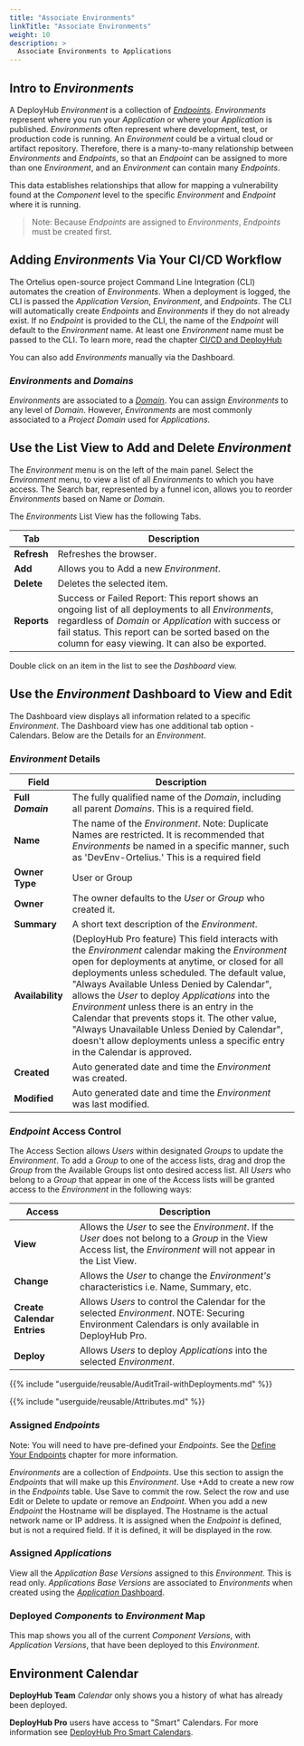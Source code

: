 ```yaml
---
title: "Associate Environments"
linkTitle: "Associate Environments"
weight: 10
description: >
  Associate Environments to Applications
---
```

## Intro to _Environments_

A DeployHub _Environment_ is a collection of [_Endpoints_](/userguide/2-define-endpoints/). _Environments_ represent where you run your _Application_ or where your _Application_ is published. _Environments_ often represent where development, test, or production code is running. An _Environment_ could be a virtual cloud or artifact repository. Therefore, there is a many-to-many relationship between _Environments_ and _Endpoints_, so that an _Endpoint_ can be assigned to more than one _Environment_, and an _Environment_ can contain many _Endpoints_. 

This data establishes relationships that allow for mapping a vulnerability found at the _Component_ level to the specific _Environment_ and _Endpoint_ where it is running.
 
>Note: Because _Endpoints_ are assigned to _Environments_, _Endpoints_ must be created first. 

## Adding _Environments_ Via Your CI/CD Workflow

The Ortelius open-source project Command Line Integration (CLI) automates the creation of _Environments_. When a deployment is logged, the CLI is passed the _Application Version_, _Environment_, and _Endpoints_. The CLI will automatically create _Endpoints_ and _Environments_ if they do not already exist. If no _Endpoint_ is provided to the CLI, the name of the _Endpoint_ will default to the _Environment_ name. At least one _Environment_ name must be passed to the CLI. To learn more, read the chapter  [CI/CD and DeployHub](/userguide/integrations/ci-cd_integrations/)

You can also add _Environments_ manually via the Dashboard.


### _Environments_ and _Domains_

_Environments_ are associated to a [_Domain_](/userguide/2-defining-domains/). You can assign _Environments_ to any level of _Domain_. However, _Environments_ are most commonly associated to a _Project Domain_ used for _Applications_. 

## Use the List View to Add and Delete _Environment_ 

The _Environment_ menu is on the left of the main panel. Select the _Environment_ menu, to view a list of all _Environments_ to which you have access. The Search bar, represented by a funnel icon, allows you to reorder _Environments_ based on Name or _Domain_.

The _Environments_ List View has the following Tabs.

| Tab         | Description                                                                                                                                                                                                                                                          |
|-------------|----------------------------------------------------------------------------------------------------------------------------------------------------------------------------------------------------------------------------------------------------------------------|
| **Refresh** | Refreshes the browser.                                                                                                                                                                                                                                               |
| **Add**     | Allows you to Add a new _Environment_.                                                                                                                                                                                                                               |
| **Delete**  | Deletes the selected item.                                                                                                                                                                                                                                           |
| **Reports** | Success or Failed Report:  This report shows an ongoing list of all deployments to all _Environments_, regardless of _Domain_ or _Application_ with success or fail status. This report can be sorted based on the column for easy viewing. It can also be exported. |

Double click on an item in the list to see the _Dashboard_ view.

## Use the _Environment_ Dashboard to View and Edit

The Dashboard view displays all information related to a specific _Environment_. The Dashboard view has one additional tab option - Calendars. Below are the Details for an _Environment_.

### _Environment_ Details

| Field | Description |
| --- | --- |
|**Full _Domain_**| The fully qualified name of the _Domain_, including all parent _Domains_. This is a required field. 
| **Name**| The name of the _Environment_. Note: Duplicate Names are restricted. It is recommended that _Environments_ be named in a specific manner, such as 'DevEnv-Ortelius.' This is a required field |
|**Owner Type**| User or Group |
| **Owner**| The owner defaults to the _User_ or _Group_ who created it.  |
|**Summary**| A short text description of the _Environment_. |
|**Availability**| (DeployHub Pro feature) This field interacts with the _Environment_ calendar making the _Environment_ open for deployments at anytime, or closed for all deployments unless scheduled. The default value, "Always Available Unless Denied by Calendar", allows the _User_ to deploy _Applications_ into the _Environment_ unless there is an entry in the Calendar that prevents stops it. The other value, "Always Unavailable Unless Denied by Calendar", doesn't allow deployments unless a specific entry in the Calendar is approved. |
| **Created** | Auto generated date and time the _Environment_ was created. |
| **Modified** | Auto generated date and time the _Environment_ was last modified. |

### _Endpoint_ Access Control

The Access Section allows _Users_ within designated _Groups_ to update the _Environment_. To add a _Group_ to one of the access lists, drag and drop the _Group_ from the Available Groups list onto desired access list. All _Users_ who belong to a _Group_ that appear in one of the Access lists will be granted access to the _Environment_ in the following ways:

| Access                      | Description                                                                                                                                                         |
|-----------------------------|---------------------------------------------------------------------------------------------------------------------------------------------------------------------|
| **View**                    | Allows the _User_ to see the _Environment_. If the _User_ does not belong to a _Group_ in the View Access list, the _Environment_ will not appear in the List View. |
| **Change**                  | Allows the _User_ to change the _Environment's_ characteristics i.e. Name, Summary, etc.                                                                            |
| **Create Calendar Entries** | Allows _Users_ to control the Calendar for the selected _Environment_. NOTE: Securing Environment Calendars is only available in DeployHub Pro.                     |
| **Deploy**                  | Allows _Users_ to deploy  _Applications_ into the selected _Environment_.                                                                                           |

{{% include "userguide/reusable/AuditTrail-withDeployments.md" %}}

{{% include "userguide/reusable/Attributes.md" %}}

### Assigned _Endpoints_

Note: You will need to have pre-defined your _Endpoints_.  See the [Define Your Endpoints](/userguide/first-steps/2-define-endpoints/) chapter for more information.

_Environments_ are a collection of _Endpoints_. Use this section to assign the _Endpoints_ that will make up this _Environment_. Use +Add to create a new row in the _Endpoints_ table. Use Save to commit the row.  Select the row and use Edit or Delete to update or remove an _Endpoint_. When you add a new _Endpoint_ the  Hostname will be displayed. The Hostname is the actual network name or IP address.  It is assigned when the _Endpoint_ is defined, but is not a required field. If it is defined, it will be displayed in the row.


### Assigned _Applications_

View all the _Application Base Versions_ assigned to this _Environment_. This is read only.  _Applications Base Versions_ are associated to _Environments_ when created using the [_Application_ Dashboard](/userguide/packaging-applications/2-defining-applications/#viewing-and-editing-with-the-_application_-dashboard).

### Deployed _Components_ to _Environment_ Map

This map shows you all of the current _Component Versions_, with _Application Versions_, that have been deployed to this _Environment_.

## Environment Calendar 

**DeployHub Team** _Calendar_ only shows you a history of what has already been deployed.

**DeployHub Pro** users have access to "Smart" Calendars.  For more information see [DeployHub Pro Smart Calendars](/userguide/profeatures/deployments/calendar/).
